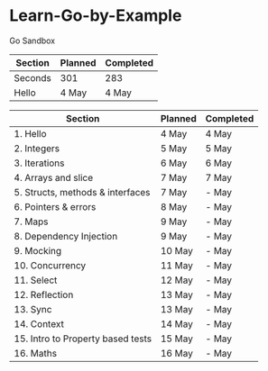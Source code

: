 # Learn-Go-by-Example
Go Sandbox

Section | Planned | Completed 
--- | --- | --- 
Seconds | 301 | 283 
Hello | 4 May | 4 May


Section | Planned | Completed
--- | --- | ---
1. Hello | 4 May | 4 May
2. Integers | 5 May | 5 May
3. Iterations | 6 May | 6 May
4. Arrays and slice | 7 May | 7 May
5. Structs, methods & interfaces | 7 May | - May
6. Pointers & errors | 8 May | - May
7. Maps | 9 May | - May
8. Dependency Injection | 9 May | - May
9. Mocking | 10 May | - May
10. Concurrency | 11 May | - May
11. Select | 12 May | - May
12. Reflection | 13 May | - May
13. Sync | 13 May | - May
14. Context | 14 May | - May
15. Intro to Property based tests | 15 May | - May
16. Maths | 16 May | - May